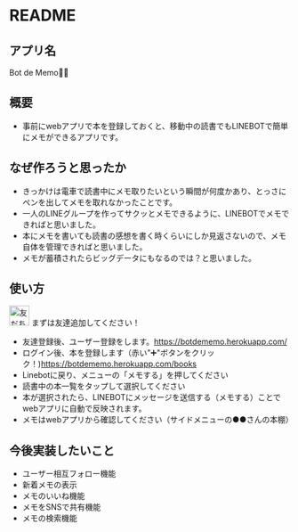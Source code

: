 # README

## アプリ名
Bot de Memo📖📱

## 概要
- 事前にwebアプリで本を登録しておくと、移動中の読書でもLINEBOTで簡単にメモができるアプリです。

## なぜ作ろうと思ったか
- きっかけは電車で読書中にメモ取りたいという瞬間が何度かあり、とっさにペンを出してメモを取れなかったことです。
- 一人のLINEグループを作ってサクッとメモできるように、LINEBOTでメモできればと思いました。
- 本にメモを書いても読書の感想を書く時くらいにしか見返さないので、メモ自体を管理できればと思いました。
- メモが蓄積されたらビッグデータにもなるのでは？と思いました。

## 使い方
<a href="https://line.me/R/ti/p/%40bit9077z"><img height="36" border="0" alt="友だち追加" src="https://scdn.line-apps.com/n/line_add_friends/btn/ja.png"></a>
まずは友達追加してください！

- 友達登録後、ユーザー登録をします。https://botdememo.herokuapp.com/
- ログイン後、本を登録します（赤い"➕"ボタンをクリック！)https://botdememo.herokuapp.com/books
- Linebotに戻り、メニューの「メモする」を押してください
- 読書中の本一覧をタップして選択してください
- 本が選択されたら、LINEBOTにメッセージを送信する（メモする）ことでwebアプリに自動で反映されます。
- メモはwebアプリから確認してください（サイドメニューの●●さんの本棚）

## 今後実装したいこと
- ユーザー相互フォロー機能
- 新着メモの表示
- メモのいいね機能
- メモをSNSで共有機能
- メモの検索機能

